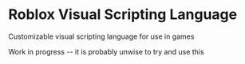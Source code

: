 # Roblox Visual Scripting Language

Customizable visual scripting language for use in games

Work in progress -- it is probably unwise to try and use this
